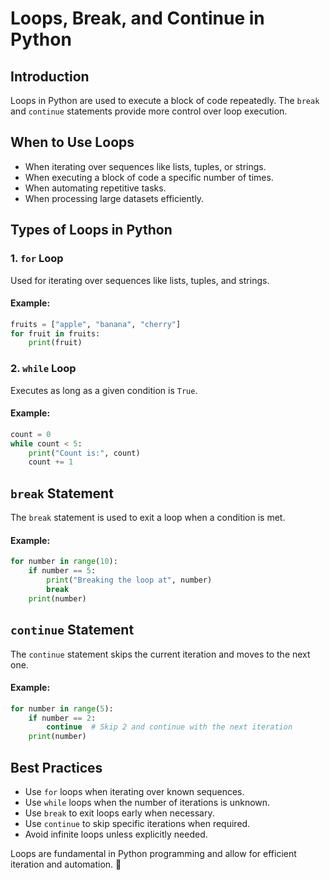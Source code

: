 # Loops, Break, and Continue in Python

## Introduction
Loops in Python are used to execute a block of code repeatedly. The `break` and `continue` statements provide more control over loop execution.

## When to Use Loops
- When iterating over sequences like lists, tuples, or strings.
- When executing a block of code a specific number of times.
- When automating repetitive tasks.
- When processing large datasets efficiently.

## Types of Loops in Python

### 1. `for` Loop
Used for iterating over sequences like lists, tuples, and strings.

#### Example:
```python
fruits = ["apple", "banana", "cherry"]
for fruit in fruits:
    print(fruit)
```

### 2. `while` Loop
Executes as long as a given condition is `True`.

#### Example:
```python
count = 0
while count < 5:
    print("Count is:", count)
    count += 1
```

## `break` Statement
The `break` statement is used to exit a loop when a condition is met.

#### Example:
```python
for number in range(10):
    if number == 5:
        print("Breaking the loop at", number)
        break
    print(number)
```

## `continue` Statement
The `continue` statement skips the current iteration and moves to the next one.

#### Example:
```python
for number in range(5):
    if number == 2:
        continue  # Skip 2 and continue with the next iteration
    print(number)
```

## Best Practices
- Use `for` loops when iterating over known sequences.
- Use `while` loops when the number of iterations is unknown.
- Use `break` to exit loops early when necessary.
- Use `continue` to skip specific iterations when required.
- Avoid infinite loops unless explicitly needed.

Loops are fundamental in Python programming and allow for efficient iteration and automation. 🚀

